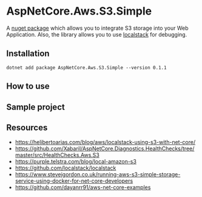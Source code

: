# AspNetCore.Aws.S3.Simple

A [nuget package](https://www.nuget.org/packages/AspNetCore.Aws.S3.Simple/) which allows you to integrate S3 storage into your Web Application. Also, the library allows you to use [localstack](https://github.com/localstack/localstack) for debugging.

## Installation

```
dotnet add package AspNetCore.Aws.S3.Simple --version 0.1.1
```

## How to use

## Sample project

## Resources

- https://helibertoarias.com/blog/aws/localstack-using-s3-with-net-core/
- https://github.com/Xabaril/AspNetCore.Diagnostics.HealthChecks/tree/master/src/HealthChecks.Aws.S3
- https://purple.telstra.com/blog/local-amazon-s3
- https://github.com/localstack/localstack
- https://www.stevejgordon.co.uk/running-aws-s3-simple-storage-service-using-docker-for-net-core-developers
- https://github.com/dayanrr91/aws-net-core-examples
